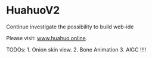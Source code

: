 # HuahuoV2
Continue investigate the possibility to build web-ide

Please visit: www.huahuo.online.

TODOs:
    1. Onion skin view.
    2. Bone Animation
    3. AIGC !!!!
